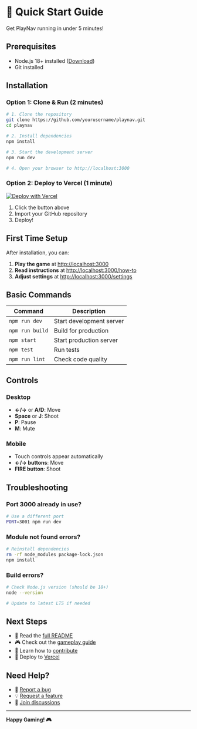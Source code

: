 # 🚀 Quick Start Guide

Get PlayNav running in under 5 minutes!

## Prerequisites

- Node.js 18+ installed ([Download](https://nodejs.org/))
- Git installed

## Installation

### Option 1: Clone & Run (2 minutes)

```bash
# 1. Clone the repository
git clone https://github.com/yourusername/playnav.git
cd playnav

# 2. Install dependencies
npm install

# 3. Start the development server
npm run dev

# 4. Open your browser to http://localhost:3000
```

### Option 2: Deploy to Vercel (1 minute)

[![Deploy with Vercel](https://vercel.com/button)](https://vercel.com/new)

1. Click the button above
2. Import your GitHub repository
3. Deploy!

## First Time Setup

After installation, you can:

1. **Play the game** at [http://localhost:3000](http://localhost:3000)
2. **Read instructions** at [http://localhost:3000/how-to](http://localhost:3000/how-to)
3. **Adjust settings** at [http://localhost:3000/settings](http://localhost:3000/settings)

## Basic Commands

| Command | Description |
|---------|-------------|
| `npm run dev` | Start development server |
| `npm run build` | Build for production |
| `npm start` | Start production server |
| `npm test` | Run tests |
| `npm run lint` | Check code quality |

## Controls

### Desktop
- **←/→** or **A/D**: Move
- **Space** or **J**: Shoot
- **P**: Pause
- **M**: Mute

### Mobile
- Touch controls appear automatically
- **←/→ buttons**: Move
- **FIRE button**: Shoot

## Troubleshooting

### Port 3000 already in use?
```bash
# Use a different port
PORT=3001 npm run dev
```

### Module not found errors?
```bash
# Reinstall dependencies
rm -rf node_modules package-lock.json
npm install
```

### Build errors?
```bash
# Check Node.js version (should be 18+)
node --version

# Update to latest LTS if needed
```

## Next Steps

- 📖 Read the [full README](README.md)
- 🎮 Check out the [gameplay guide](app/how-to/page.tsx)
- 🤝 Learn how to [contribute](CONTRIBUTING.md)
- 🚀 Deploy to [Vercel](https://vercel.com)

## Need Help?

- 🐛 [Report a bug](https://github.com/yourusername/playnav/issues/new?template=bug_report.md)
- 💡 [Request a feature](https://github.com/yourusername/playnav/issues/new?template=feature_request.md)
- 💬 [Join discussions](https://github.com/yourusername/playnav/discussions)

---

**Happy Gaming! 🎮**


